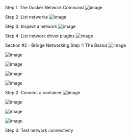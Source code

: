 Step 1: The Docker Network Command
![image](https://github.com/Afifa9/tekn-cloud-computing/assets/114986359/49a20077-343d-4514-9cfe-05b2d92ca314)

Step 2: List networks
![image](https://github.com/Afifa9/tekn-cloud-computing/assets/114986359/7aaf278d-8f8d-4dca-a697-190487627ae4)

Step 3: Inspect a network
![image](https://github.com/Afifa9/tekn-cloud-computing/assets/114986359/b93042fb-2345-44af-89f9-b03e0831446d)

Step 4: List network driver plugins
![image](https://github.com/Afifa9/tekn-cloud-computing/assets/114986359/996d9cc5-f140-49a0-bfdc-f470d8bd3d19)

Section #2 - Bridge Networking
Step 1: The Basics
![image](https://github.com/Afifa9/tekn-cloud-computing/assets/114986359/49477996-d867-461b-8807-aa7908ab3b5c)

![image](https://github.com/Afifa9/tekn-cloud-computing/assets/114986359/c74a1f8d-eced-4fa1-ba20-c212ba689c49)

![image](https://github.com/Afifa9/tekn-cloud-computing/assets/114986359/f09f6dcd-4fdd-4ee3-890d-00075ec0a532)

![image](https://github.com/Afifa9/tekn-cloud-computing/assets/114986359/4272bda3-56c9-4823-8eda-8254368e1a22)

![image](https://github.com/Afifa9/tekn-cloud-computing/assets/114986359/10aeaf83-d551-426b-bec4-b96f1bb462b2)

Step 2: Connect a container
![image](https://github.com/Afifa9/tekn-cloud-computing/assets/114986359/ad257896-7fd9-4945-aeed-8447c1506aaa)

![image](https://github.com/Afifa9/tekn-cloud-computing/assets/114986359/fc78de14-268a-4dac-b86f-df01fa73742e)

![image](https://github.com/Afifa9/tekn-cloud-computing/assets/114986359/b8d4483d-9853-48c6-affa-6d54daf91e3d)

![image](https://github.com/Afifa9/tekn-cloud-computing/assets/114986359/8b48438b-4ae4-4450-ad46-4b3646edeb08)

Step 3: Test network connectivity
